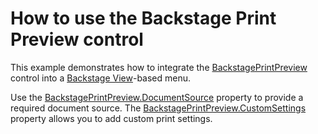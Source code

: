 # How to use the Backstage Print Preview control

<p>This example demonstrates how to integrate the <a href="https://docs.devexpress.com/WPF/DevExpress.Xpf.Printing.BackstagePrintPreview">BackstagePrintPreview</a> control into a <a href="https://docs.devexpress.com/WPF/10507/controls-and-libraries/ribbon,-bars-and-menu/ribbon/ribbon-menu/backstage-view">Backstage View</a>-based menu. </p>

<p>Use the <a href="https://docs.devexpress.com/WPF/DevExpress.Xpf.Printing.BackstagePrintPreview.DocumentSource">BackstagePrintPreview.DocumentSource</a> property to provide a required document source. The <a href="https://docs.devexpress.com/WPF/DevExpress.Xpf.Printing.BackstagePrintPreview.CustomSettings">BackstagePrintPreview.CustomSettings</a> property allows you to add custom print settings. </p>

<br/>


